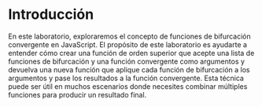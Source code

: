 # Introducción

En este laboratorio, exploraremos el concepto de funciones de bifurcación convergente en JavaScript. El propósito de este laboratorio es ayudarte a entender cómo crear una función de orden superior que acepte una lista de funciones de bifurcación y una función convergente como argumentos y devuelva una nueva función que aplique cada función de bifurcación a los argumentos y pase los resultados a la función convergente. Esta técnica puede ser útil en muchos escenarios donde necesites combinar múltiples funciones para producir un resultado final.
